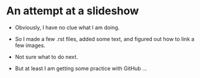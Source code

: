# An attempt at a slideshow

- Obviously, I have no clue what I am doing.

- So I made a few .rst files, added some text, and figured out how to link a few images.

- Not sure what to do next.

- But at least I am getting some practice with GitHub ...
